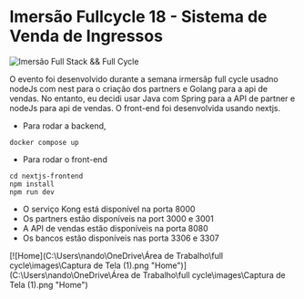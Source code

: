 # Imersão Fullcycle 18 - Sistema de Venda de Ingressos

![Imersão Full Stack && Full Cycle](https://events-fullcycle.s3.amazonaws.com/events-fullcycle/static/site/img/grupo_4417.png)

O evento foi desenvolvido durante a semana irmersãp full cycle usadno nodeJs com nest para o criação dos partners e Golang para a api de vendas. No entanto, eu decidi usar Java com Spring para a API de partner e nodeJs para api de vendas. O front-end foi desenvolvida usando nextjs.

- Para rodar a backend,

```
docker compose up
```

- Para rodar o front-end

```
cd nextjs-frontend
npm install
npm run dev
```

- O serviço Kong está disponível na porta 8000
- Os partners estão disponíveis na port 3000 e 3001
- A API de vendas estão disponíveis na porta 8080
- Os bancos estão disponíveis nas porta 3306 e 3307

[![Home](C:\Users\nando\OneDrive\Área de Trabalho\full cycle\images\Captura de Tela (1).png "Home")](C:\Users\nando\OneDrive\Área de Trabalho\full cycle\images\Captura de Tela (1).png "Home")

